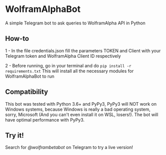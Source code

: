 # WolframAlphaBot
A simple Telegram bot to ask queries to WolframAlpha API in Python

## How-to

1 - In the file credentials.json fill the parameters TOKEN and Client with your
Telegram token and WolframAlpha Client ID respectively

2 - Before running, go in your terminal and do `pip install -r requirements.txt`
This will install all the necessary modules for WolframAlphaBot to run

## Compatibility

This bot was tested with Python 3.6+ and PyPy3, PyPy3 will NOT work on Windows systems, because Windows
is really a bad operating system, sorry, Microsoft (And you can't even install it on WSL, losers!).
The bot will have optimal performance with PyPy3.

## Try it!

Search for *@wolframbetabot* on Telegram to try a live version!
